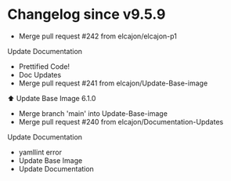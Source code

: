 # Changelog since v9.5.9
- Merge pull request #242 from elcajon/elcajon-p1

Update Documentation 
- Prettified Code! 
- Doc Updates 
- Merge pull request #241 from elcajon/Update-Base-image

⬆️ Update Base Image 6.1.0 
- Merge branch 'main' into Update-Base-image 
- Merge pull request #240 from elcajon/Documentation-Updates

Update Documentation 
- yamllint error 
- Update Base Image 
- Update Documentation 
